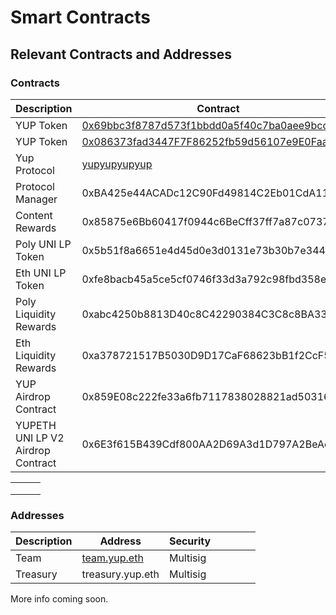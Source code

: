 # Smart Contracts

## Relevant Contracts and Addresses

### Contracts

| Description                       | Contract                                                                                                               | Chain    | Security |
| --------------------------------- | ---------------------------------------------------------------------------------------------------------------------- | -------- | -------- |
| YUP Token                         | [0x69bbc3f8787d573f1bbdd0a5f40c7ba0aee9bcc9](https://etherscan.io/token/0x69bbc3f8787d573f1bbdd0a5f40c7ba0aee9bcc9)    | Ethereum | Multisig |
| YUP Token                         | [0x086373fad3447F7F86252fb59d56107e9E0FaaFa](https://polygonscan.com/token/0x086373fad3447F7F86252fb59d56107e9E0FaaFa) | Polygon  | Multisig |
| Yup Protocol                      | [yupyupyupyup](https://bloks.io/account/yupyupyupyup)                                                                  | DSPs     | SC       |
| Protocol Manager                  | 0xBA425e44ACADc12C90Fd49814C2Eb01CdA117436                                                                             | Polygon  | Multisig |
| Content Rewards                   | 0x85875e6Bb60417f0944c6BeCff37ff7a87c0737c                                                                             | Polygon  | Multisig |
| Poly UNI LP Token                 | 0x5b51f8a6651e4d45d0e3d0131e73b30b7e3443f4                                                                             | Ethereum | Multisig |
| Eth UNI LP Token                  | 0xfe8bacb45a5ce5cf0746f33d3a792c98fbd358e0                                                                             | Polygon  | Multisig |
| Poly Liquidity Rewards            | 0xabc4250b8813D40c8C42290384C3C8c8BA33dBE6                                                                             | Polygon  | Multisig |
| Eth Liquidity Rewards             | 0xa378721517B5030D9D17CaF68623bB1f2CcF5c2e                                                                             | Polygon  | Multisig |
| YUP Airdrop Contract              | 0x859E08c222fe33a6fb7117838028821ad5031627                                                                             | Polygon  | Multisig |
| YUPETH UNI LP V2 Airdrop Contract | 0x6E3f615B439Cdf800AA2D69A3d1D797A2BeAc5b8                                                                             | Polygon  | Multisig |

|   |   |   |
| - | - | - |
|   |   |   |
|   |   |   |
|   |   |   |

### Addresses

| Description | Address                                                                                                | Security |   |   |   |   |
| ----------- | ------------------------------------------------------------------------------------------------------ | -------- | - | - | - | - |
| Team        | [team.yup.eth](https://gnosis-safe.io/app/#/safes/0xd6d978728584D4Ca08324f2ae9B4A3215542D888/balances) | Multisig |   |   |   |   |
| Treasury    | treasury.yup.eth                                                                                       | Multisig |   |   |   |   |



More info coming soon.
